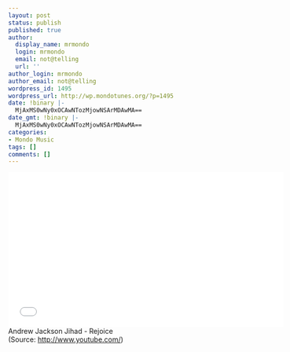 ```yaml
---
layout: post
status: publish
published: true
author:
  display_name: mrmondo
  login: mrmondo
  email: not@telling
  url: ''
author_login: mrmondo
author_email: not@telling
wordpress_id: 1495
wordpress_url: http://wp.mondotunes.org/?p=1495
date: !binary |-
  MjAxMS0wNy0xOCAwNTozMjowNSArMDAwMA==
date_gmt: !binary |-
  MjAxMS0wNy0xOCAwNTozMjowNSArMDAwMA==
categories:
- Mondo Music
tags: []
comments: []
---
```

<iframe width="560" height="315" src="//www.youtube.com/embed/c0cxrA3dTv4" frameborder="0"> </iframe>
Andrew Jackson Jihad - Rejoice
<div class="attribution">(<span>Source:</span> <a href="http://www.youtube.com/">http://www.youtube.com/</a>)</div>
